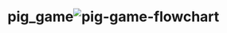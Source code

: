 # pig_game![pig-game-flowchart](https://user-images.githubusercontent.com/62755319/160436494-7c46fe04-93cf-4aca-8353-cde89f8b418c.png)

